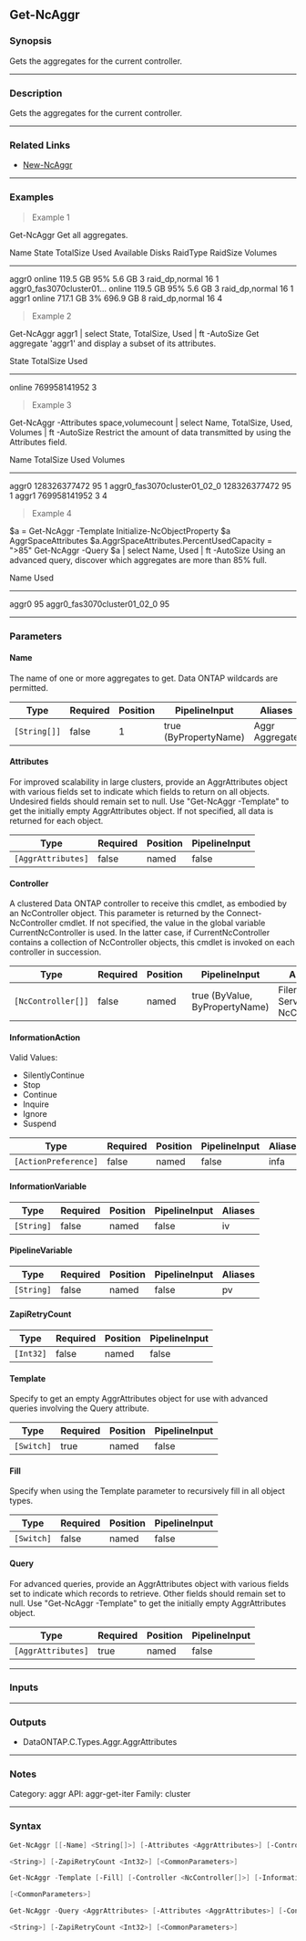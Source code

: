 Get-NcAggr
----------

### Synopsis
Gets the aggregates for the current controller.

---

### Description

Gets the aggregates for the current controller.

---

### Related Links
* [New-NcAggr](New-NcAggr)

---

### Examples
> Example 1

Get-NcAggr
Get all aggregates.

Name                      State       TotalSize  Used  Available Disks RaidType        RaidSize  Volumes
----                      -----       ---------  ----  --------- ----- --------        --------  -------
aggr0                     online       119.5 GB   95%     5.6 GB   3   raid_dp,normal     16           1
aggr0_fas3070cluster01... online       119.5 GB   95%     5.6 GB   3   raid_dp,normal     16           1
aggr1                     online       717.1 GB    3%   696.9 GB   8   raid_dp,normal     16           4

> Example 2

Get-NcAggr aggr1 | select State, TotalSize, Used | ft -AutoSize
Get aggregate 'aggr1' and display a subset of its attributes.

State     TotalSize Used
-----     --------- ----
online 769958141952    3

> Example 3

Get-NcAggr -Attributes space,volumecount | select Name, TotalSize, Used, Volumes | ft -AutoSize
Restrict the amount of data transmitted by using the Attributes field.

Name                           TotalSize Used Volumes
----                           --------- ---- -------
aggr0                       128326377472   95       1
aggr0_fas3070cluster01_02_0 128326377472   95       1
aggr1                       769958141952    3       4

> Example 4

$a = Get-NcAggr -Template
Initialize-NcObjectProperty $a AggrSpaceAttributes
$a.AggrSpaceAttributes.PercentUsedCapacity = ">85"
Get-NcAggr -Query $a | select Name, Used | ft -AutoSize
Using an advanced query, discover which aggregates are more than 85% full.

Name                        Used
----                        ----
aggr0                         95
aggr0_fas3070cluster01_02_0   95

---

### Parameters
#### **Name**
The name of one or more aggregates to get.  Data ONTAP wildcards are permitted.

|Type        |Required|Position|PipelineInput        |Aliases           |
|------------|--------|--------|---------------------|------------------|
|`[String[]]`|false   |1       |true (ByPropertyName)|Aggr<br/>Aggregate|

#### **Attributes**
For improved scalability in large clusters, provide an AggrAttributes object with various fields set to indicate which fields to return on all objects.  Undesired fields should remain set to null.  Use "Get-NcAggr -Template" to get the initially empty AggrAttributes object.  If not specified, all data is returned for each object.

|Type              |Required|Position|PipelineInput|
|------------------|--------|--------|-------------|
|`[AggrAttributes]`|false   |named   |false        |

#### **Controller**
A clustered Data ONTAP controller to receive this cmdlet, as embodied by an NcController object.  This parameter is returned by the Connect-NcController cmdlet.  If not specified, the value in the global variable CurrentNcController is used.  In the latter case, if CurrentNcController contains a collection of NcController objects, this cmdlet is invoked on each controller in succession.

|Type              |Required|Position|PipelineInput                 |Aliases                          |
|------------------|--------|--------|------------------------------|---------------------------------|
|`[NcController[]]`|false   |named   |true (ByValue, ByPropertyName)|Filer<br/>Server<br/>NcController|

#### **InformationAction**

Valid Values:

* SilentlyContinue
* Stop
* Continue
* Inquire
* Ignore
* Suspend

|Type                |Required|Position|PipelineInput|Aliases|
|--------------------|--------|--------|-------------|-------|
|`[ActionPreference]`|false   |named   |false        |infa   |

#### **InformationVariable**

|Type      |Required|Position|PipelineInput|Aliases|
|----------|--------|--------|-------------|-------|
|`[String]`|false   |named   |false        |iv     |

#### **PipelineVariable**

|Type      |Required|Position|PipelineInput|Aliases|
|----------|--------|--------|-------------|-------|
|`[String]`|false   |named   |false        |pv     |

#### **ZapiRetryCount**

|Type     |Required|Position|PipelineInput|
|---------|--------|--------|-------------|
|`[Int32]`|false   |named   |false        |

#### **Template**
Specify to get an empty AggrAttributes object for use with advanced queries involving the Query attribute.

|Type      |Required|Position|PipelineInput|
|----------|--------|--------|-------------|
|`[Switch]`|true    |named   |false        |

#### **Fill**
Specify when using the Template parameter to recursively fill in all object types.

|Type      |Required|Position|PipelineInput|
|----------|--------|--------|-------------|
|`[Switch]`|false   |named   |false        |

#### **Query**
For advanced queries, provide an AggrAttributes object with various fields set to indicate which records to retrieve.  Other fields should remain set to null.  Use "Get-NcAggr -Template" to get the initially empty AggrAttributes object.

|Type              |Required|Position|PipelineInput|
|------------------|--------|--------|-------------|
|`[AggrAttributes]`|true    |named   |false        |

---

### Inputs

---

### Outputs
* DataONTAP.C.Types.Aggr.AggrAttributes

---

### Notes
Category: aggr
API: aggr-get-iter
Family: cluster

---

### Syntax
```PowerShell
Get-NcAggr [[-Name] <String[]>] [-Attributes <AggrAttributes>] [-Controller <NcController[]>] [-InformationAction <ActionPreference>] [-InformationVariable <String>] [-PipelineVariable 
```
```PowerShell
<String>] [-ZapiRetryCount <Int32>] [<CommonParameters>]
```
```PowerShell
Get-NcAggr -Template [-Fill] [-Controller <NcController[]>] [-InformationAction <ActionPreference>] [-InformationVariable <String>] [-PipelineVariable <String>] [-ZapiRetryCount <Int32>] 
```
```PowerShell
[<CommonParameters>]
```
```PowerShell
Get-NcAggr -Query <AggrAttributes> [-Attributes <AggrAttributes>] [-Controller <NcController[]>] [-InformationAction <ActionPreference>] [-InformationVariable <String>] [-PipelineVariable 
```
```PowerShell
<String>] [-ZapiRetryCount <Int32>] [<CommonParameters>]
```
